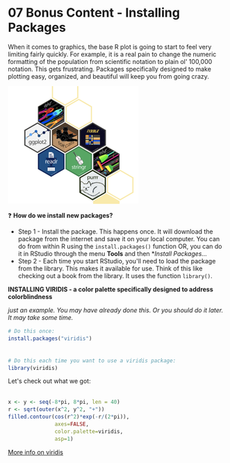 # 07 Bonus Content - Installing Packages

When it comes to graphics, the base R plot is going to start to feel very limiting fairly quickly. For example, it is a real pain to change the numeric formatting of the population from scientific notation to plain ol' 100,000 notation. This gets frustrating. Packages specifically designed to make plotting easy, organized, and beautiful will keep you from going crazy. 

<img src="webContent/Screen Shot 2022-01-26 at 9.31.59 AM.png" width="300">

❓ **How do we install new packages?**

  * Step 1 - Install the package. This happens once. It will download the package from the internet and save it on your local computer. You can do from within R using the `install.packages()` function OR, you can do it in RStudio through the menu **Tools** and then **Install Packages...*
  * Step 2 - Each time you start RStudio, you'll need to load the package from the library. This makes it available for use. Think of this like checking out a book from the library. It uses the function `library()`.

**INSTALLING VIRIDIS - a color palette specifically designed to address colorblindness**

*just an example. You may have already done this. Or you should do it later. It may take some time.*

```r
# Do this once:
install.packages("viridis")


# Do this each time you want to use a viridis package:
library(viridis)
```

Let's check out what we got:

```r

x <- y <- seq(-8*pi, 8*pi, len = 40)
r <- sqrt(outer(x^2, y^2, "+"))
filled.contour(cos(r^2)*exp(-r/(2*pi)), 
               axes=FALSE,
               color.palette=viridis,
               asp=1)

```

[More info on viridis](https://cran.r-project.org/web/packages/viridis/vignettes/intro-to-viridis.html#gallery)